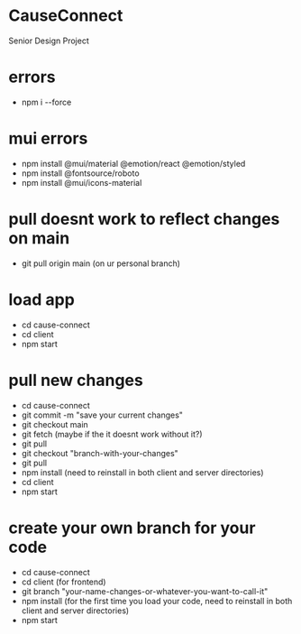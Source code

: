 # CauseConnect
Senior Design Project

# errors
- npm i --force

# mui errors
- npm install @mui/material @emotion/react @emotion/styled 
- npm install @fontsource/roboto
- npm install @mui/icons-material

# pull doesnt work to reflect changes on main
- git pull origin main (on ur personal branch)

# load app
- cd cause-connect
- cd client
- npm start

# pull new changes
- cd cause-connect
- git commit -m "save your current changes"
- git checkout main
- git fetch (maybe if the it doesnt work without it?)
- git pull
- git checkout "branch-with-your-changes"
- git pull
- npm install (need to reinstall in both client and server directories)
- cd client
- npm start

# create your own branch for your code
- cd cause-connect
- cd client (for frontend)
- git branch "your-name-changes-or-whatever-you-want-to-call-it"
- npm install (for the first time you load your code, need to reinstall in both client and server directories)
- npm start
